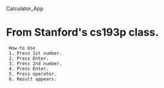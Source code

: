 Calculator_App

From Stanford's cs193p class. 
==============
     How-to Use
     1. Press 1st number. 
     2. Press Enter.
     3. Press 2nd number. 
     4. Press Enter.
     5. Press operator.
     6. Result appears.
